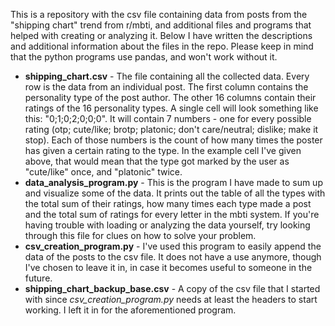 This is a repository with the csv file containing data from posts from the "shipping chart" trend from r/mbti, and additional files and programs that helped with creating or analyzing it. Below I have written the descriptions and additional information about the files in the repo. Please keep in mind that the python programs use pandas, and won't work without it.

* **shipping_chart.csv** - The file containing all the collected data. Every row is the data from an individual post. The first column contains the personality type of the post author. The other 16 columns contain their ratings of the 16 personality types. A single cell will look something like this: "0;1;0;2;0;0;0". It will contain 7 numbers - one for every possible rating (otp; cute/like; brotp; platonic; don't care/neutral; dislike; make it stop). Each of those numbers is the count of how many times the poster has given a certain rating to the type. In the example cell I've given above, that would mean that the type got marked by the user as "cute/like" once, and "platonic" twice.
* **data_analysis_program.py** - This is the program I have made to sum up and visualize some of the data. It prints out the table of all the types with the total sum of their ratings, how many times each type made a post and the total sum of ratings for every letter in the mbti system. If you're having trouble with loading or analyzing the data yourself, try looking through this file for clues on how to solve your problem.
* **csv_creation_program.py** - I've used this program to easily append the data of the posts to the csv file. It does not have a use anymore, though I've chosen to leave it in, in case it becomes useful to someone in the future.
* **shipping_chart_backup_base.csv** - A copy of the csv file that I started with since *csv_creation_program.py* needs at least the headers to start working. I left it in for the aforementioned program.
